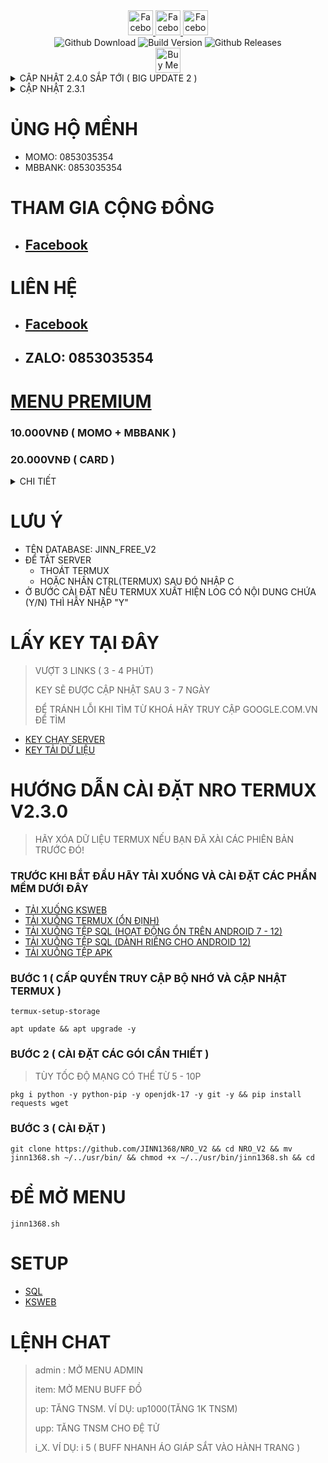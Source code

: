 <div align="center">
  <a href="https://www.facebook.com/ki3tngu">
    <img alt="Facebook" src="https://img.shields.io/badge/Facebook-1877F2?style=for-the-badge&logo=facebook&logoColor=white" style="height:40px;"/>
  </a>
   </a>
   <a href="https://github.com/JINN1368">
    <img alt="Facebook" src="https://img.shields.io/badge/Github-333333?style=for-the-badge&logo=github&logoColor=white" style="height:40px;"/>
  </a>
   <a href="https://www.youtube.com/channel/UCLmZUmjdiwKxMEcYdgJ6Rww?sub_confirmation=1">
    <img alt="Facebook" src="https://img.shields.io/badge/Youtube-fc036f?style=for-the-badge&logo=youtube&logoColor=white" style="height:40px;"/>
  </a>
  <br/>
  <img alt="Github Download" src="https://img.shields.io/github/downloads/JINN1368/NRO_V2/total.svg?style=for-the-badge&color="green" />
  <img alt="Build Version" src="https://img.shields.io/badge/NRO VERSION-2.3.1-red?style=for-the-badge"/>
  <img alt="Github Releases" src="https://img.shields.io/github/release/JINN1368/NRO_V2.svg?style=for-the-badge"/>
  <br/>
  <a href="  https://www.buymeacoffee.com/KnD1368" target="_blank"><img src="https://www.buymeacoffee.com/assets/img/custom_images/orange_img.png" alt="Buy Me A Coffee" style="height: 40px;" ></a>
</div>

<details><summary>CẬP NHẬT 2.4.0 SẮP TỚI ( BIG UPDATE 2 ) </summary>
  
- THÊM CHỨC NĂNG MỚI CHO MENU PREMIUM
- TĂNG GIỚI HẠN SỨC MẠNH LÊN 8.999.999.999.999.999.999 ( 8 tỷ tỷ )
- KHÔNG GIỚI HẠN VÀNG ( TRƯỚC LÀ 2 TỶ )
- SỬA LỖI BUFF ITEM KHÔNG CÓ CHỈ SỐ
- SỬA LỖI MENU PREMIUM
- TỐI ƯU DỮ LIỆU
- TỐI ƯU CODE MENU
- HIỆN KHU BOSS
- GIẢM THỜI GIAN XUẤT HIỆN BOSS

</details>

<details>
  <summary>CẬP NHẬT 2.3.1</summary>
  
* CẬP NHẬT TOÀN BỘ DỮ LIỆU
* RA MẮT MENU PREMIUM
* SỬA LỖI MENU FREE
* TỐI ƯU CODE GIÚP MỞ MENU NHANH HƠN
</details>

# ỦNG HỘ MỀNH
- MOMO: 0853035354
- MBBANK: 0853035354
# THAM GIA CỘNG ĐỒNG
- ## [Facebook](https://www.facebook.com/groups/842730643884338)
# LIÊN HỆ
- ## [Facebook](https://www.facebook.com/groups/842730643884338)
- ## ZALO: 0853035354
# [MENU PREMIUM](https://github.com/JINN1368/NRO_V2/blob/main/PREMIUM_README.md)
### 10.000VNĐ ( MOMO + MBBANK )
### 20.000VNĐ ( CARD )
<details>
  <summary>CHI TIẾT</summary>

 - MENU BUFF (TNSM, VÀNG NGỌC)
 - KHÔNG CẦN KEY
 - VÀ CÁC CẬP MỚI SAU NÀY

</details>



# LƯU Ý
- TÊN DATABASE: JINN_FREE_V2
- ĐỂ TẮT SERVER
  - THOÁT TERMUX
  - HOẶC NHẤN CTRL(TERMUX) SAU ĐÓ NHẬP C
- Ở BƯỚC CÀI ĐẶT NẾU TERMUX XUẤT HIỆN LOG CÓ NỘI DUNG CHỨA (Y/N) THÌ HẪY NHẬP "Y"
# LẤY KEY TẠI ĐÂY
> VƯỢT 3 LINKS ( 3 - 4 PHÚT)
>
> KEY SẼ ĐƯỢC CẬP NHẬT SAU 3 - 7 NGÀY
>
> ĐỂ TRÁNH LỖI KHI TÌM TỪ KHOÁ HÃY TRUY CẬP GOOGLE.COM.VN ĐỂ TÌM
- [KEY CHẠY SERVER](https://web1s.co/wQK0yBl6rJ)
- [KEY TẢI DỮ LIỆU](https://web1s.co/yfuzSkbv5N)
# HƯỚNG DẪN CÀI ĐẶT NRO TERMUX V2.3.0
> HÃY XÓA DỮ LIỆU TERMUX NẾU BẠN ĐÃ XÀI CÁC PHIÊN BẢN TRƯỚC ĐÓ!
### TRƯỚC KHI BẮT ĐẦU HÃY TẢI XUỐNG VÀ CÀI ĐẶT CÁC PHẦN MỀM DƯỚI ĐÂY
- [TẢI XUỐNG KSWEB](https://web1s.co/nmKUY4kBF6)
- [TẢI XUỐNG TERMUX (ỔN ĐỊNH)](https://web1s.co/jnEQe3Npab)
- [TẢI XUỐNG TỆP SQL (HOẠT ĐỘNG ỔN TRÊN ANDROID 7 - 12)](https://web1s.co/6HdiZs6c2P)
- [TẢI XUỐNG TỆP SQL (DÀNH RIÊNG CHO ANDROID 12)](https://web1s.co/NBhiTXNenk)
- [TẢI XUỐNG TỆP APK](https://github.com/JINN1368/NRO_V2/releases/download/NRO_V2/JINN1368.apk)
### BƯỚC 1 ( CẤP QUYỀN TRUY CẬP BỘ NHỚ VÀ CẬP NHẬT TERMUX )
```
termux-setup-storage
```
```
apt update && apt upgrade -y
```
### BƯỚC 2 ( CÀI ĐẶT CÁC GÓI CẦN THIẾT )
> TÙY TỐC ĐỘ MẠNG CÓ THỂ TỪ 5 - 10P
```
pkg i python -y python-pip -y openjdk-17 -y git -y && pip install requests wget
```
### BƯỚC 3 ( CÀI ĐẶT )
```
git clone https://github.com/JINN1368/NRO_V2 && cd NRO_V2 && mv jinn1368.sh ~/../usr/bin/ && chmod +x ~/../usr/bin/jinn1368.sh && cd
```
# ĐỂ MỞ MENU
```
jinn1368.sh
```
# SETUP
- [SQL](https://youtube.com/shorts/mp9ofZ96qFE?si=USCxyheHRxFyQ-Af)
- [KSWEB](https://youtube.com/shorts/e4BnPUa0U_g?si=-2tXaJY_6bRC7joX)
# LỆNH CHAT
> admin : MỞ MENU ADMIN
>
> item: MỞ MENU BUFF ĐỒ
>
> up: TĂNG TNSM. VÍ DỤ: up1000(TĂNG 1K TNSM)
>
> upp: TĂNG TNSM CHO ĐỆ TỬ
>
> i_X. VÍ DỤ: i 5 ( BUFF NHANH ÁO GIÁP SẮT VÀO HÀNH TRANG )

